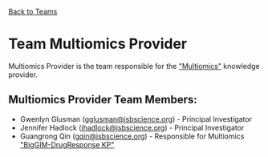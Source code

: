 [Back to Teams](index.md)

# Team Multiomics Provider

Multiomics Provider is the team responsible for the ["Multiomics"](https://github.com/NCATSTranslator/Translator-All/wiki/Multiomics-Provider) knowledge provider.



## Multiomics Provider Team Members:

- Gwenlyn Glusman (gglusman@isbscience.org) - Principal Investigator 
- Jennifer Hadlock (jhadlock@isbscience.org) - Principal Investigator 
- Guangrong Qin (gqin@isbscience.org) - Responsible for Multiomics ["BigGIM-DrugResponse KP"](https://github.com/NCATSTranslator/Translator-All/wiki/Big-GIM-II:-Drug-Response-KP)

